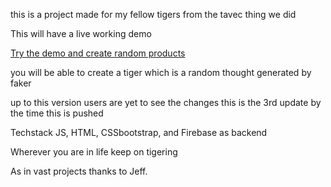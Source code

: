 this is a project made for my fellow tigers from the tavec thing we did 

This will have a live working demo 

[Try the demo and create random products](https://my-webapp-c24b9.web.app/)

you will be able to create a tiger which is a random
thought generated by faker 

up to this version users are yet to see the changes
this is the 3rd update by the time this is pushed 

Techstack JS, HTML, CSSbootstrap, and Firebase as
backend 

Wherever you are in life keep on tigering 

As in vast projects thanks to Jeff. 

